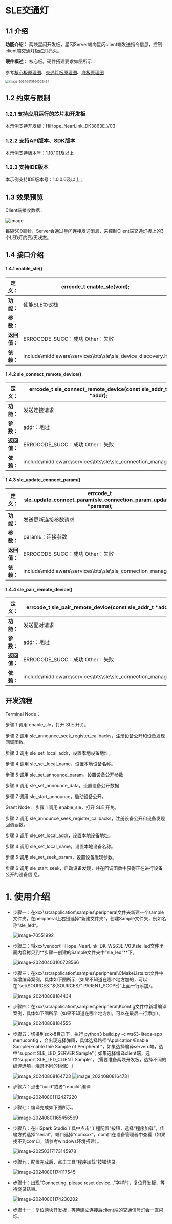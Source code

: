 # SLE交通灯

## 1.1 介绍

**功能介绍：** 两块星闪开发板，星闪Server端向星闪client端发送指令信息，控制client端交通灯板红灯亮灭。

**硬件概述：** 核心板。硬件搭建要求如图所示：

参考[核心板原理图](../../doc/hardware/HIHOPE_NEARLINK_DK_3863E_V03.pdf)、[交通灯板原理图](../../doc/hardware/HiSpark_WiFi_IoT_SSL_VER.A.pdf)、[底板原理图](../../doc/hardware/HiSpark_WiFi_IoT_EXB_VER.A.pdf)

<img src="../../doc/media/wifista/image-20240415144302434.png" alt="image-20240415144302434" style="zoom:67%;" />

## 1.2 约束与限制

### 1.2.1 支持应用运行的芯片和开发板

本示例支持开发板：HiHope_NearLink_DK3863E_V03

### 1.2.2 支持API版本、SDK版本

本示例支持版本号：1.10.101及以上

### 1.2.3 支持IDE版本

本示例支持IDE版本号：1.0.0.6及以上；

## 1.3 效果预览

Client端接收数据：

![image](../../doc/media/sle_led/image.png)

​	每隔500毫秒，Server会通过星闪连接发送消息，来控制Client端交通灯板上的3个LED灯的亮/灭状态。

## 1.4 接口介绍

#### 1.4.1 enable_sle()


| **定义：**   | errcode_t enable_sle(void);                                |
| ------------ | ---------------------------------------------------------- |
| **功能：**   | 使能SLE协议栈                                              |
| **参数：**   |                                                            |
| **返回值：** | ERROCODE_SUCC：成功    Other：失败                         |
| **依赖：**   | include\middleware\services\bts\sle\sle_device_discovery.h |

#### 1.4.2 sle_connect_remote_device()


| 定义：       | errcode_t sle_connect_remote_device(const sle_addr_t *addr); |
| ------------ | ------------------------------------------------------------ |
| **功能：**   | 发送连接请求                                                 |
| **参数：**   | addr：地址                                                   |
| **返回值：** | ERROCODE_SUCC：成功    Other：失败                           |
| **依赖：**   | include\middleware\services\bts\sle\sle_connection_manager.  |

#### 1.4.3 sle_update_connect_param()


| **定义：**   | errcode_t sle_update_connect_param(sle_connection_param_update_t *params); |
| ------------ | -------------------------------------------------------------------------- |
| **功能：**   | 发送更新连接参数请求                                                       |
| **参数：**   | params：连接参数                                                           |
| **返回值：** | ERROCODE_SUCC：成功    Other：失败                                         |
| **依赖：**   | include\middleware\services\bts\sle\sle_connection_manager.h               |

#### 1.4.4 sle_pair_remote_device()


| **定义：**   | errcode_t sle_pair_remote_device(const sle_addr_t *addr);    |
| ------------ | ------------------------------------------------------------ |
| **功能：**   | 发送配对请求                                                 |
| **参数：**   | addr：地址                                                   |
| **返回值：** | ERROCODE_SUCC：成功    Other：失败                           |
| **依赖：**   | include\middleware\services\bts\sle\sle_connection_manager.h |

## 开发流程

Terminal Node：

步骤 1 调用 enable_sle，打开 SLE 开关。

步骤 2 调用 sle_announce_seek_register_callbacks，注册设备公开和设备发现回调函数。

步骤 3 调用 sle_set_local_addr，设置本地设备地址。

步骤 4 调用 sle_set_local_name，设置本地设备名称。

步骤 5 调用 sle_set_announce_param，设置设备公开参数

步骤 6 调用 sle_set_announce_data，设置设备公开数据

步骤 7 调用 sle_start_announce，启动设备公开。

Grant Node： 步骤 1 调用 enable_sle，打开 SLE 开关。

步骤 2 调用 sle_announce_seek_register_callbacks，注册设备公开和设备发现回调函数。

步骤 3 调用 sle_set_local_addr，设置本地设备地址。

步骤 4 调用 sle_set_local_name，设置本地设备名称。

步骤 5 调用 sle_set_seek_param，设置设备发现参数。

步骤 6 调用 sle_start_seek，启动设备发现，并在回调函数中获得正在进行设备公开的设备信 息。

# 1. 使用介绍

* 步骤一：在xxx\src\application\samples\peripheral文件夹新建一个sample文件夹，在peripheral上右键选择“新建文件夹”，创建Sample文件夹，例如名称”sle_led“。

  ![image-70551992](../../doc/media/beep/image-20240801170551992.png)
* 步骤二：将xxx\vendor\HiHope_NearLink_DK_WS63E_V03\sle_led文件里面内容拷贝到**步骤一创建的Sample文件夹中”sle_led“**下。

  ![image-20240403100728566](../../doc/media/sle_led/image-20240403100728566.png)
* 步骤三：在xxx\src\application\samples\peripheral\CMakeLists.txt文件中新增编译案例，具体如下图所示（如果不知道在哪个地方加的，可以在“set(SOURCES "${SOURCES}" PARENT_SCOPE)”上面一行添加）。

  ![image_20240808184434](../../doc/media/sle_led/image_20240808184434.png)
* 步骤四：在xxx\src\application\samples\peripheral\Kconfig文件中新增编译案例，具体如下图所示（如果不知道在哪个地方加，可以在最后一行添加）。

  ![image_20240808184555](../../doc/media/sle_led/image_20240808184555.png)
* 步骤五：切换到sdk根目录下，执行 python3 build.py -c ws63-liteos-app menuconfig ，会出现选择弹窗，具体选择路径“Application/Enable Sample/Enable thie Sample of Peripheral ”，如果选择编译serverd端，选中“support  SLE_LED_SERVER Sample”；如果选择编译client端，选中“support SLE_LED_CLIENT Sample”。（需要准备两块开发板，选择不同的编译选项，烧录不同的镜像）（

  ![image_20240808164723](../../doc/media/sle_led/image_20240808164723.png)
  ![image_20240808164731](../../doc/media/sle_led/image_20240808164731.png)

- 步骤六：点击“build”或者“rebuild”编译

  ![image-20240801112427220](../../doc/media/beep/image-20240801112427220.png)
- 步骤七：编译完成如下图所示。

  ![image-20240801165456569](../../doc/media/beep/image-20240801165456569.png)
- 步骤八：在HiSpark Studio工具中点击“工程配置”按钮，选择“程序加载”，传输方式选择“serial”，端口选择“comxxx”，com口在设备管理器中查看（如果找不到com口，请参考windows环境搭建）。

  ![image-20250317173145978](../../doc/media/tools/image-20250317173145978.png)
- 步骤九：配置完成后，点击工具“程序加载”按钮烧录。

  ![image-20240801174117545](../../doc/media/beep/image-20240801174117545.png)
- 步骤十：出现“Connecting, please reset device...”字样时，复位开发板，等待烧录结束。

  ![image-20240801174230202](../../doc/media/beep/image-20240801174230202.png)

* 步骤十一：复位两块开发板，等待建立连接后client端的交通信号灯会一直闪烁。